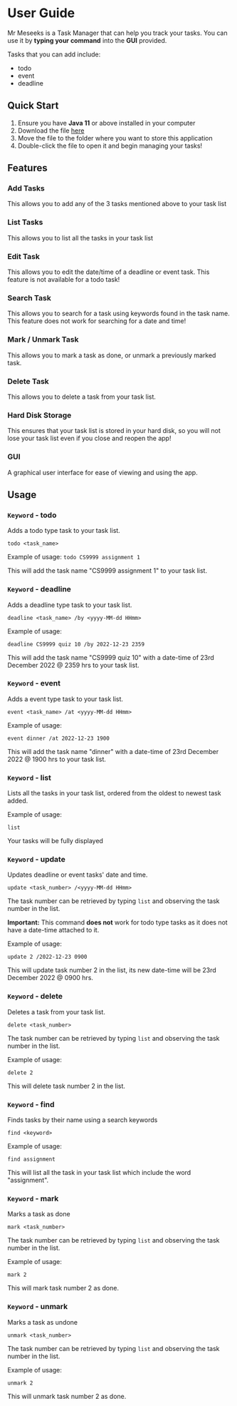 # User Guide

Mr Meseeks is a Task Manager that can help you track your tasks. 
You can use it by **typing your command** into the **GUI** provided.

Tasks that you can add include: 
- todo 
- event
- deadline 

## Quick Start 
1. Ensure you have **Java 11** or above installed in your computer
2. Download the file [here](https://github.com/ReubenChay/ip/releases/tag/A-Release)
3. Move the file to the folder where you want to store this application 
4. Double-click the file to open it and begin managing your tasks! 


## Features 

### Add Tasks

This allows you to add any of the 3 tasks mentioned above to your task list 

### List Tasks 

This allows you to list all the tasks in your task list 

### Edit Task

This allows you to edit the date/time of a deadline or event task. 
This feature is not available for a todo task! 

### Search Task 

This allows you to search for a task using keywords found in the task name. 
This feature does not work for searching for a date and time! 

### Mark / Unmark Task

This allows you to mark a task as done, or unmark a previously marked task. 

### Delete Task 

This allows you to delete a task from your task list. 

### Hard Disk Storage 

This ensures that your task list is stored in your hard disk, so you will not lose your task list even if you close and reopen the app! 

### GUI 

A graphical user interface for ease of viewing and using the app. 


## Usage

### `Keyword` - todo 

Adds a todo type task to your task list.

`todo <task_name>`

Example of usage: 
`todo CS9999 assignment 1` 

This will add the task name "CS9999 assignment 1" to your task list. 

### `Keyword` - deadline 

Adds a deadline type task to your task list. 

`deadline <task_name> /by <yyyy-MM-dd HHmm>` 

Example of usage: 

`deadline CS9999 quiz 10 /by 2022-12-23 2359` 

This will add the task name "CS9999 quiz 10" with a date-time of 23rd December 2022 @ 2359 hrs to your task list.


### `Keyword` - event 

Adds a event type task to your task list. 

`event <task_name> /at <yyyy-MM-dd HHmm>` 

Example of usage: 

`event dinner /at 2022-12-23 1900` 

This will add the task name "dinner" with a date-time of 23rd December 2022 @ 1900 hrs to your task list.

### `Keyword` - list 

Lists all the tasks in your task list, ordered from the oldest to newest task added. 

Example of usage: 

`list` 

Your tasks will be fully displayed 

### `Keyword` - update 

Updates deadline or event tasks' date and time. 

`update <task_number> /<yyyy-MM-dd HHmm>`

The task number can be retrieved by typing `list` and observing the task number in the list. 

**Important:** This command **does not** work for todo type tasks as it does not have a date-time attached to it.

Example of usage: 

`update 2 /2022-12-23 0900` 

This will update task number 2 in the list, its new date-time will be 23rd December 2022 @ 0900 hrs.  

### `Keyword` - delete 

Deletes a task from your task list. 

`delete <task_number>` 

The task number can be retrieved by typing `list` and observing the task number in the list. 

Example of usage: 

`delete 2` 

This will delete task number 2 in the list. 

### `Keyword` - find 

Finds tasks by their name using a search keywords 

`find <keyword>`

Example of usage:

`find assignment` 

This will list all the task in your task list which include the word "assignment". 

### `Keyword` - mark 

Marks a task as done 

`mark <task_number>` 

The task number can be retrieved by typing `list` and observing the task number in the list. 

Example of usage: 

`mark 2` 

This will mark task number 2 as done. 

### `Keyword` - unmark 

Marks a task as undone 

`unmark <task_number>` 

The task number can be retrieved by typing `list` and observing the task number in the list. 

Example of usage: 

`unmark 2` 

This will unmark task number 2 as done. 




